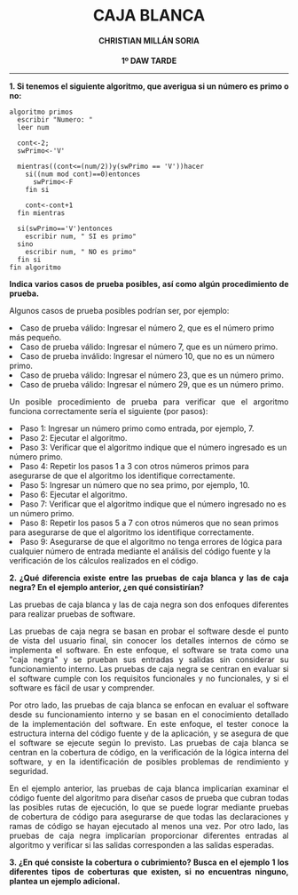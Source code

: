<style>
  h1, h2, h3, h4, h5, h6{
    text-align: center;
    font-weight: bold;
    border: none;
    margin-bottom: 0px;
  }

  p{
    text-align: justify;
  }

  img{
    border: 2px solid black;
  }
</style>

<h1>CAJA BLANCA</h1>

<h4>CHRISTIAN MILLÁN SORIA</h4>

<h4>1º DAW TARDE</h4>

<hr>

<p><b>1. Si tenemos el siguiente algoritmo, que averigua si un número es primo o no:</b></p>

```
algoritmo primos
  escribir "Numero: "
  leer num

  cont<-2;
  swPrimo<-'V'

  mientras((cont<=(num/2))y(swPrimo == 'V'))hacer
    si((num mod cont)==0)entonces
      swPrimo<-F
    fin si

    cont<-cont+1
  fin mientras

  si(swPrimo=='V')entonces
    escribir num, " SI es primo"
  sino
    escribir num, " NO es primo"
  fin si
fin algoritmo
```

<p><b>Indica varios casos de prueba posibles, así como algún procedimiento de prueba.</b></p>

<p>Algunos casos de prueba posibles podrían ser, por ejemplo:</p>

<li>Caso de prueba válido: Ingresar el número 2, que es el número primo más pequeño.</li>

<li>Caso de prueba válido: Ingresar el número 7, que es un número primo.</li>

<li>Caso de prueba inválido: Ingresar el número 10, que no es un número primo.</li>

<li>Caso de prueba válido: Ingresar el número 23, que es un número primo.</li>

<li>Caso de prueba válido: Ingresar el número 29, que es un número primo.</li>

<p>Un posible procedimiento de prueba para verificar que el argoritmo funciona correctamente sería el siguiente (por pasos):</p>

<li>Paso 1: Ingresar un número primo como entrada, por ejemplo, 7.</li>

<li>Paso 2: Ejecutar el algoritmo.</li>

<li>Paso 3: Verificar que el algoritmo indique que el número ingresado es un número primo.</li>

<li>Paso 4: Repetir los pasos 1 a 3 con otros números primos para asegurarse de que el algoritmo los identifique correctamente.</li>

<li>Paso 5: Ingresar un número que no sea primo, por ejemplo, 10.</li>

<li>Paso 6: Ejecutar el algoritmo.</li>

<li>Paso 7: Verificar que el algoritmo indique que el número ingresado no es un número primo.</li>

<li>Paso 8: Repetir los pasos 5 a 7 con otros números que no sean primos para asegurarse de que el algoritmo los identifique correctamente.</li>

<li>Paso 9: Asegurarse de que el algoritmo no tenga errores de lógica para cualquier número de entrada mediante el análisis del código fuente y la verificación de los cálculos realizados en el código.</li>

<p><b>2. ¿Qué diferencia existe entre las pruebas de caja blanca y las de caja negra? En el ejemplo anterior, ¿en qué consistirían?</b></p>

<p>Las pruebas de caja blanca y las de caja negra son dos enfoques diferentes para realizar pruebas de software.</p>

<p>Las pruebas de caja negra se basan en probar el software desde el punto de vista del usuario final, sin conocer los detalles internos de cómo se implementa el software. En este enfoque, el software se trata como una "caja negra" y se prueban sus entradas y salidas sin considerar su funcionamiento interno. Las pruebas de caja negra se centran en evaluar si el software cumple con los requisitos funcionales y no funcionales, y si el software es fácil de usar y comprender.</p>

<p>Por otro lado, las pruebas de caja blanca se enfocan en evaluar el software desde su funcionamiento interno y se basan en el conocimiento detallado de la implementación del software. En este enfoque, el tester conoce la estructura interna del código fuente y de la aplicación, y se asegura de que el software se ejecute según lo previsto. Las pruebas de caja blanca se centran en la cobertura de código, en la verificación de la lógica interna del software, y en la identificación de posibles problemas de rendimiento y seguridad.</p>

<p>En el ejemplo anterior, las pruebas de caja blanca implicarían examinar el código fuente del algoritmo para diseñar casos de prueba que cubran todas las posibles rutas de ejecución, lo que se puede lograr mediante pruebas de cobertura de código para asegurarse de que todas las declaraciones y ramas de código se hayan ejecutado al menos una vez. Por otro lado, las pruebas de caja negra implicarían proporcionar diferentes entradas al algoritmo y verificar si las salidas corresponden a las salidas esperadas.</p>

<p><b>3. ¿En qué consiste la cobertura o cubrimiento? Busca en el ejemplo 1 los diferentes tipos de coberturas que existen, si no encuentras ninguno, plantea un ejemplo adicional.</b></p>

<p></p>